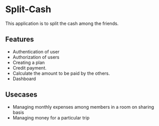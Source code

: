 Split-Cash
=

This application is to split the cash among the friends.

Features
-

* Authentication of user
* Authorization of users
* Creating a plan
* Credit payment.
* Calculate the amount to be paid by the others.
* Dashboard


Usecases
-

* Managing monthly expenses among members in a room on sharing basis
* Managing money for a particular trip
